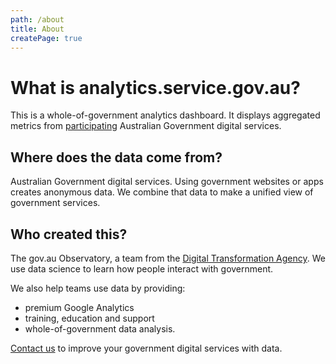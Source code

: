 ```yaml
---
path: /about
title: About
createPage: true
---
```


# What is analytics.service.gov.au?

This is a whole-of-government analytics dashboard. It displays aggregated metrics from [participating](https://dta.gov.au/our-projects/google-analytics-government/) Australian Government digital services.

## Where does the data come from?

Australian Government digital services. Using government websites or apps creates anonymous data. We combine that data to make a unified view of government services. 

## Who created this?

The gov.au Observatory, a team from the [Digital Transformation Agency](https://dta.gov.au). We use data science to learn how people interact with government.

We also help teams use data by providing:
- premium Google Analytics
- training, education and support
- whole-of-government data analysis.

[Contact us](/contact) to improve your government digital services with data.
